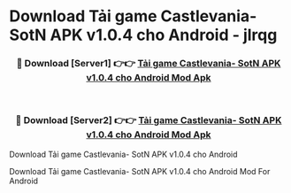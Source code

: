 # Download Tải game Castlevania- SotN APK v1.0.4 cho Android - jlrqg


<div align="center">
<h3>🔴 Download [Server1] 👉👉 <a href="https://apk-comot.site?title=Tải_game_Castlevania-_SotN_APK_v1.0.4_cho_Android">Tải game Castlevania- SotN APK v1.0.4 cho Android Mod Apk</a></h3><br>
<h3>🔴 Download [Server2] 👉👉 <a href="https://apk-comot.site?title=Tải_game_Castlevania-_SotN_APK_v1.0.4_cho_Android">Tải game Castlevania- SotN APK v1.0.4 cho Android Mod Apk</a></h3>
</div>



Download Tải game Castlevania- SotN APK v1.0.4 cho Android 

Download Tải game Castlevania- SotN APK v1.0.4 cho Android Mod For Android